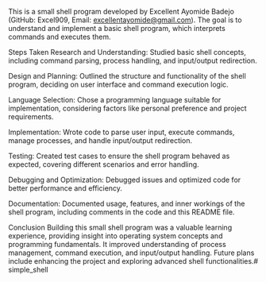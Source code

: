 This is a small shell program developed by Excellent Ayomide Badejo (GitHub: Excel909, Email: excellentayomide@gmail.com). The goal is to understand and implement a basic shell program, which interprets commands and executes them.

Steps Taken
Research and Understanding: Studied basic shell concepts, including command parsing, process handling, and input/output redirection.

Design and Planning: Outlined the structure and functionality of the shell program, deciding on user interface and command execution logic.

Language Selection: Chose a programming language suitable for implementation, considering factors like personal preference and project requirements.

Implementation: Wrote code to parse user input, execute commands, manage processes, and handle input/output redirection.

Testing: Created test cases to ensure the shell program behaved as expected, covering different scenarios and error handling.

Debugging and Optimization: Debugged issues and optimized code for better performance and efficiency.

Documentation: Documented usage, features, and inner workings of the shell program, including comments in the code and this README file.

Conclusion
Building this small shell program was a valuable learning experience, providing insight into operating system concepts and programming fundamentals. It improved understanding of process management, command execution, and input/output handling. Future plans include enhancing the project and exploring advanced shell functionalities.# simple_shell
